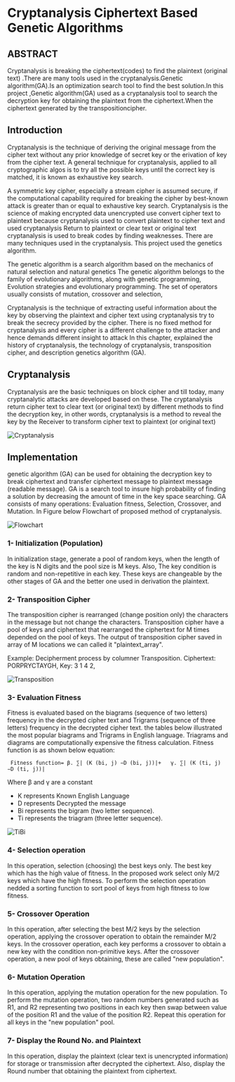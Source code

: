 # Cryptanalysis Ciphertext Based Genetic Algorithms

## ABSTRACT  
Cryptanalysis is breaking the ciphertext(codes) to find the
plaintext (original text) .There are many tools used in the cryptanalysis.Genetic algorithm(GA).Is an optimization search
tool to find the best solution.In this project ,Genetic algorithm(GA) used as a cryptanalysis tool to search the decryption key for obtaining the plaintext from the ciphertext.When the ciphertext generated by the transpositioncipher.

## Introduction
Cryptanalysis is the technique of deriving the original message from the cipher text without any prior knowledge of secret key or the erivation of key from the cipher text. A general technique for cryptanalysis, applied to all cryptographic algos is to try all the possible keys until the correct key is matched, it is known as exhaustive key search. 

A symmetric key cipher, especially a stream cipher is assumed secure, if the computational capability required for breaking the cipher by best-known attack is greater than or equal to exhaustive key search. 
Cryptanalysis is the science of making encrypted data unencrypted use convert cipher text to plaintext because cryptanalysis used to convert plaintext to cipher text and used cryptanalysis Return to plaintext or clear text or original text cryptanalysis is used to break codes by finding weaknesses. There are many techniques used in the cryptanalysis. This project used the genetics algorithm.

The genetic algorithm is a search algorithm based on the mechanics of natural selection and natural genetics The genetic algorithm belongs to the family of evolutionary algorithms, along with genetic programming, Evolution strategies and evolutionary programming. The set of operators usually consists of mutation, crossover and selection,

Cryptanalysis is the technique of extracting useful information about the key by observing the plaintext and cipher text using cryptanalysis   try to break the secrecy provided by the cipher. There is no fixed method for cryptanalysis and every cipher is a different challenge to the attacker and hence demands different insight to attack  In this chapter, explained the history of cryptanalysis, the technology of cryptanalysis, transposition cipher, and description genetics algorithm (GA).

## Cryptanalysis
Cryptanalysis are the basic techniques on block cipher and till today, many cryptanalytic attacks are developed based on these. The cryptanalysis return cipher text to clear text  (or original text) by different methods to find the decryption  key, in other words, cryptanalysis is a method to reveal the key by the Receiver to transform cipher text to plaintext (or original text)

![Cryptanalysis](https://github.com/AbdullahTaher93/TFM/blob/master/images/Cryptanalysis.png)

## Implementation

genetic algorithm (GA) can be used for  obtaining  the decryption key to break ciphertext and transfer ciphertext message to plaintext message (readable message). GA is a search tool to insure high probability of finding a solution by decreasing the amount of time in the key space searching. GA consists of many operations: Evaluation fitness, Selection, Crossover, and Mutation. In Figure below Flowchart of proposed method of cryptanalysis.

![Flowchart](https://github.com/AbdullahTaher93/TFM/blob/master/images/Flowchart.png)


### 1- Initialization (Population)
In initialization stage, generate a pool of random keys, when the length of the key is N digits  and the pool size is M keys. Also, The key condition is random and non-repetitive in each key. These keys are changeable  by the other stages of GA and the better one used in derivation the plaintext.

### 2- Transposition Cipher
The transposition cipher is rearranged (change position only) the characters in the message but not change the characters. Transposition cipher have a pool of keys and ciphertext  that rearranged the ciphertext  for M times depended on the pool of keys. The output of transposition cipher saved in array of M locations we can called it  "plaintext_array".

Example: Decipherment process by columner Transposition. Ciphertext: PORPRYCTAYGH, Key: 3 1 4 2,

![Transposition](https://github.com/AbdullahTaher93/TFM/blob/master/images/Transposition.png)

### 3- Evaluation Fitness 
Fitness is evaluated based on the biagrams (sequence of two letters) frequency in the decrypted cipher text and Trigrams (sequence of three letters) frequency in the decrypted cipher text. the tables below illustrated the most popular biagrams and Trigrams  in English language. Triagrams and diagrams   are   computationally expensive the fitness calculation.  Fitness function is as shown below equation:

     Fitness function= β. ∑| (K (bi, j) −D (bi, j))|+   γ. ∑| (K (ti, j) −D (ti, j))|

Where β and γ are a constant
* K represents Known English Language
* D represents Decrypted the message
* Bi represents the bigram (two letter sequence).
* Ti represents the triagram (three letter sequence).

![TiBi](https://github.com/AbdullahTaher93/TFM/blob/master/images/TIBI.png)


### 4- Selection operation
In this operation, selection (choosing) the best keys only. The best key which has the high value of fitness. In the proposed work select only M/2 keys which have the high fitness.  To perform the selection operation nedded a sorting function to sort pool of keys from high fitness to low fitness.


### 5- Crossover Operation
In this operation, after selecting the best M/2 keys by the selection operation, applying the crossover operation to obtain the remainder M/2 keys. In the crossover operation, each key performs a crossover to obtain a new key with the condition non-primitive keys. After the crossover operation, a new pool of keys obtaining, these are called "new population".

### 6- Mutation Operation 
In this operation, applying the mutation operation for the new population.  To perform the mutation operation, two random numbers  generated  such as R1, and R2 representing  two positions in each key then swap between value of the position R1 and the value of the position R2.  Repeat this operation for all keys in the "new population" pool.

### 7- Display the Round No. and Plaintext
In this operation, display the plaintext (clear text is unencrypted information) for storage or transmission after decrypted the ciphertext. Also, display the Round number that obtaining the plaintext from ciphertext.

